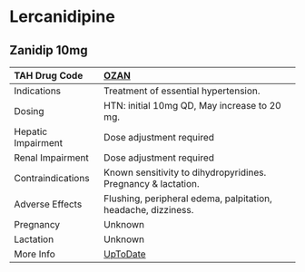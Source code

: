 # Lercanidipine

## Zanidip 10mg

| TAH Drug Code      | [OZAN](https://www.tahsda.org.tw/drugs/hissearch.php?drug_code=OZAN)                               |
|:-------------------|:---------------------------------------------------------------------------------------------------|
| Indications        | Treatment of essential hypertension.                                                               |
| Dosing             | HTN: initial 10mg QD, May increase to 20 mg.                                                       |
| Hepatic Impairment | Dose adjustment required                                                                           |
| Renal Impairment   | Dose adjustment required                                                                           |
| Contraindications  | Known sensitivity to dihydropyridines. Pregnancy & lactation.                                      |
| Adverse Effects    | Flushing, peripheral edema, palpitation, headache, dizziness.                                      |
| Pregnancy          | Unknown                                                                                            |
| Lactation          | Unknown                                                                                            |
| More Info          | [UpToDate](https://www.uptodate.com/contents/lercanidipine-international-drug-information-concise) |

